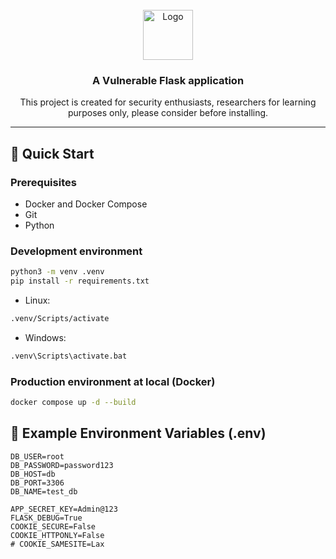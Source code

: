 <!-- PROJECT LOGO -->
<br />
<div align="center">
  <a href="https://github.com/monkeontheroof/">
    <img src="https://github.com/user-attachments/assets/62eedf6e-3812-4080-8185-db49e32dfdb8" alt="Logo" width="80" height="80">
  </a>

<h3 align="center">A Vulnerable Flask application</h3>

  <p align="center">
    This project is created for security enthusiasts, researchers for learning purposes only, please consider before installing.
    <br /> 
  </p>
</div>
    <!-- <a href="https://github.com/github_username/repo_name"><strong>Explore the docs »</strong></a>
    <br />
    <br />
    <a href="https://github.com/github_username/repo_name">View Demo</a>
    ·
    <a href="https://github.com/github_username/repo_name/issues/new?labels=bug&template=bug-report---.md">Report Bug</a>
    ·
    <a href="https://github.com/github_username/repo_name/issues/new?labels=enhancement&template=feature-request---.md">Request Feature</a> -->
    
---

## 🚀 Quick Start

### Prerequisites

- Docker and Docker Compose
- Git
- Python

### Development environment
```bash
python3 -m venv .venv
pip install -r requirements.txt
```

- Linux:
```bash
.venv/Scripts/activate
```

- Windows:
```cmd
.venv\Scripts\activate.bat
```

### Production environment at local (Docker)

```bash
docker compose up -d --build
```

## 📝 Example Environment Variables (.env)
```CRLF
DB_USER=root
DB_PASSWORD=password123
DB_HOST=db
DB_PORT=3306
DB_NAME=test_db

APP_SECRET_KEY=Admin@123
FLASK_DEBUG=True
COOKIE_SECURE=False
COOKIE_HTTPONLY=False
# COOKIE_SAMESITE=Lax
```
